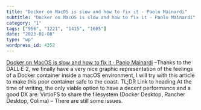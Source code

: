 ```yaml
---
title: "Docker on MacOS is slow and how to fix it · Paolo Mainardi"
subtitle: "Docker on MacOS is slow and how to fix it · Paolo Mainardi"
category: "1"
tags: ["956", "1221", "1415", "1605"]
date: "2023-01-08"
type: "wp"
wordpress_id: 4352
---
```

[ Docker on MacOS is slow and how to fix it · Paolo Mainardi]( https://www.paolomainardi.com/posts/docker-performance-macos/) –Thanks to the DALL·E 2, we finally have a very nice graphic representation of the feelings of a Docker container inside a macOS environment, I will try with this article to make this poor container safe to the coast. TL;DR Link to heading At the time of writing, the only viable option to have a decent performance and a good DX are: VirtioFS to share the filesystem (Docker Desktop, Rancher Desktop, Colima) – There are still some issues.